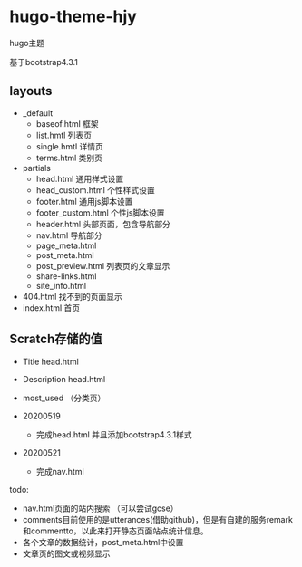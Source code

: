 # hugo-theme-hjy
hugo主题


基于bootstrap4.3.1


## layouts
* _default
  * baseof.html 框架
  * list.hmtl 列表页
  * single.hmtl 详情页
  * terms.html 类别页
* partials
  * head.html 通用样式设置
  * head_custom.html 个性样式设置
  * footer.html 通用js脚本设置
  * footer_custom.html 个性js脚本设置
  * header.html 头部页面，包含导航部分
  * nav.html 导航部分
  * page_meta.html
  * post_meta.html
  * post_preview.html 列表页的文章显示
  * share-links.html
  * site_info.html
* 404.html 找不到的页面显示
* index.html 首页


## Scratch存储的值
* Title               head.html
* Description         head.html
* most_used （分类页）

* 20200519
    * 完成head.html 并且添加bootstrap4.3.1样式
* 20200521
  * 完成nav.html


todo:
* nav.html页面的站内搜索  （可以尝试gcse）
* comments目前使用的是utterances(借助github)，但是有自建的服务remark和commentto，以此来打开静态页面站点统计信息。 
* 各个文章的数据统计，post_meta.html中设置
* 文章页的图文或视频显示